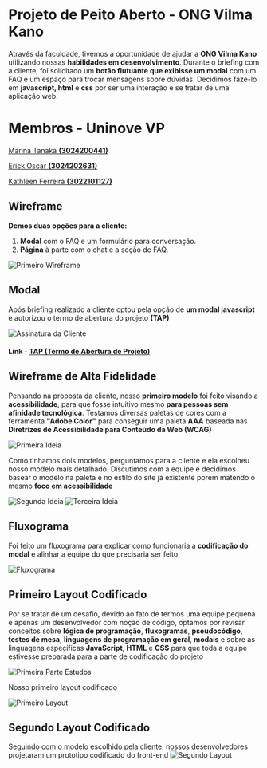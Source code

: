 # Projeto de Peito Aberto - ONG Vilma Kano

Através da faculdade, tivemos a oportunidade de ajudar a **ONG Vilma Kano** utilizando nossas **habilidades em desenvolvimento**. Durante o briefing com a cliente, foi solicitado um **botão flutuante que exibisse um modal** com um FAQ e um espaço para trocar mensagens sobre dúvidas.
Decidimos faze-lo em **javascript, html** e **css** por ser uma interação e se tratar de uma aplicação web.

# Membros - Uninove VP

<a href="https://github.com/tanaka-11">Marina Tanaka <b>(3024200441)</b></a>

<a href="https://github.com/eoscar76">Erick Oscar <b>(3024202631)</b></a>

<a href="https://github.com/KathleenFerreira18">Kathleen Ferreira <b>(3022101127)</b></a>

## Wireframe

**Demos duas opções para a cliente:**

1. **Modal** com o FAQ e um formulário para conversação.
2. **Página** à parte com o chat e a seção de FAQ.

![Primeiro Wireframe](./assets/images/readme/wireframe-baixa-fidelidade.png)

## Modal

Após briefing realizado a cliente optou pela opção de **um modal javascript** e autorizou o termo de abertura do projeto **(TAP)**

![Assinatura da Cliente](./assets/images/readme/assinatura-vilma.png)

#### Link - [TAP (Termo de Abertura de Projeto)](TAP_TERMO_DE_ABERTURA_DE_PROJETO_assinado.pdf)

## Wireframe de Alta Fidelidade

Pensando na proposta da cliente, nosso **primeiro modelo** foi feito visando a **acessibilidade**, para que fosse intuitivo mesmo **para pessoas sem afinidade tecnológica**. Testamos diversas paletas de cores com a ferramenta **"Adobe Color"** para conseguir uma paleta **AAA** baseada nas **Diretrizes de Acessibilidade para Conteúdo da Web (WCAG)**

![Primeira Ideia](./assets/images/readme/wireframe-alta-fidelidade.png)

Como tinhamos dois modelos, perguntamos para a cliente e ela escolheu nosso modelo mais detalhado. Discutimos com a equipe e decidimos basear o modelo na paleta e no estilo do site já existente porem matendo o mesmo **foco em acessibilidade**

![Segunda Ideia](./assets/images/readme/wireframe-alta-fidelidade-02.png)
![Terceira Ideia](./assets/images/readme/wireframe-alta-fidelidade-03.png)

## Fluxograma

Foi feito um fluxograma para explicar como funcionaria a **codificação do modal** e alinhar a equipe do que precisaria ser feito

![Fluxograma](./assets/images/readme/fluxograma-da-funcao-JavaScript.jpg)

## Primeiro Layout Codificado

Por se tratar de um desafio, devido ao fato de termos uma equipe pequena e apenas um desenvolvedor com noção de código, optamos por revisar conceitos sobre **lógica de programação**, **fluxogramas**, **pseudocódigo**, **testes de mesa**, **linguagens de programação em geral**, **modais** e sobre as linguagens específicas **JavaScript**, **HTML** e **CSS** para que toda a equipe estivesse preparada para a parte de codificação do projeto

![Primeira Parte Estudos](./assets/images/readme/estudos.png)

Nosso primeiro layout codificado

![Primeiro Layout](./assets/images/readme/primeiro-layout-codificado.png)

## Segundo Layout Codificado

Seguindo com o modelo escolhido pela cliente, nossos desenvolvedores projetaram um prototipo codificado do front-end
![Segundo Layout](./assets/images/readme/segundo-layout-codificado.png)
